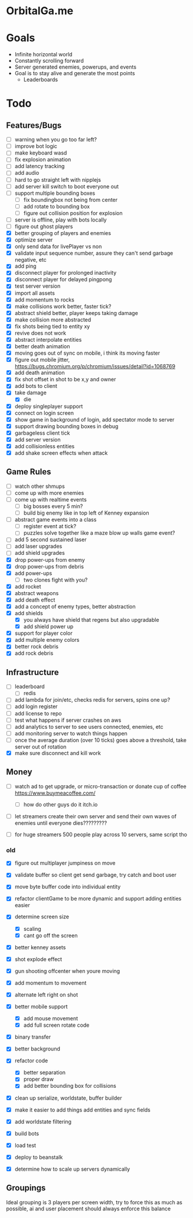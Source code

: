 # OrbitalGa.me

# Goals

- Infinite horizontal world
- Constantly scrolling forward
- Server generated enemies, powerups, and events
- Goal is to stay alive and generate the most points
  - Leaderboards

# Todo

## Features/Bugs

- [ ] warning when you go too far left?
- [ ] improve bot logic
- [ ] make keyboard wasd
- [ ] fix explosion animation
- [ ] add latency tracking
- [ ] add audio
- [ ] hard to go straight left with nipplejs
- [ ] add server kill switch to boot everyone out
- [ ] support multiple bounding boxes
  - [ ] fix boundingbox not being from center
  - [ ] add rotate to bounding box
  - [ ] figure out collision position for explosion
- [ ] server is offline, play with bots locally
- [ ] figure out ghost players
- [x] better grouping of players and enemies
- [x] optimize server
- [x] only send data for livePlayer vs non
- [x] validate input sequence number, assure they can't send garbage negative, etc
- [x] add ping
- [x] disconnect player for prolonged inactivity 
- [x] disconnect player for delayed pingpong 
- [x] test server version
- [x] import all assets
- [x] add momentum to rocks
- [x] make collisions work better, faster tick?
- [x] abstract shield better, player keeps taking damage
- [x] make collision more abstracted
- [x] fix shots being tied to entity xy
- [x] revive does not work 
- [x] abstract interpolate entities
- [x] better death animation
- [x] moving goes out of sync on mobile, i think its moving faster
- [x] figure out mobile jitter, https://bugs.chromium.org/p/chromium/issues/detail?id=1068769 
- [x] add death animation 
- [x] fix shot offset in shot to be x,y and owner 
- [x] add bots to client
- [x] take damage
  - [x] die
- [x] deploy singleplayer support
- [x] connect on login screen
- [x] show game in background of login, add spectator mode to server
- [x] support drawing bounding boxes in debug
- [x] garbageless client tick
- [x] add server version
- [x] add collisionless entities
- [x] add shake screen effects when attack

## Game Rules

- [ ] watch other shmups
- [ ] come up with more enemies
- [ ] come up with realtime events
  - [ ] big bosses every 5 min?
  - [ ] build big enemy like in top left of Kenney expansion
- [ ] abstract game events into a class
  - [ ] register event at tick?
  - [ ] puzzles solve together like a maze blow up walls game event?
- [ ] add 5 second sustained laser
- [ ] add laser upgrades
- [ ] add shield upgrades
- [x] drop power-ups from enemy
- [x] drop power-ups from debris
- [x] add power-ups
  - [ ] two clones fight with you?
- [x] add rocket
- [x] abstract weapons
- [x] add death effect
- [x] add a concept of enemy types, better abstraction
- [x] add shields
  - [x] you always have shield that regens but also upgradable
  - [x] add shield power up
- [x] support for player color
- [x] add multiple enemy colors
- [x] better rock debris
- [x] add rock debris

## Infrastructure

- [ ] leaderboard
  - [ ] redis
- [ ] add lambda for join/etc, checks redis for servers, spins one up?
- [ ] add login register
- [ ] add license to repo
- [ ] test what happens if server crashes on aws
- [ ] add analytics to server to see users connected, enemies, etc
- [ ] add monitoring server to watch things happen
- [ ] once the average duration (over 10 ticks) goes above a threshold, take server out of rotation 
- [x] make sure disconnect and kill work

## Money

- [ ] watch ad to get upgrade, or micro-transaction or donate cup of coffee https://www.buymeacoffee.com/
  - [ ] how do other guys do it itch.io
- [ ] let streamers create their own server and send their own waves of enemies until everyone dies?????????
- [ ] for huge streamers 500 people play across 10 servers, same script tho


### old

* [x] figure out multiplayer jumpiness on move
* [x] validate buffer so client get send garbage, try catch and boot user
* [x] move byte buffer code into individual entity
* [x] refactor clientGame to be more dynamic and support adding entities easier
* [x] determine screen size
  - [x] scaling
  - [x] cant go off the screen
* [x] better kenney assets
* [x] shot explode effect
* [x] gun shooting offcenter when youre moving
* [x] add momentum to movement
* [x] alternate left right on shot
* [x] better mobile support
  - [x] add mouse movement
  - [x] add full screen rotate code
* [x] binary transfer
* [x] better background
* [x] refactor code
  - [x] better separation
  - [x] proper draw
  - [x] add better bounding box for collisions
* [x] clean up serialize, worldstate, buffer builder
* [x] make it easier to add things add entities and sync fields
* [x] add worldstate filtering
* [x] build bots
* [x] load test
* [x] deploy to beanstalk
* [x] determine how to scale up servers dynamically


## Groupings

Ideal grouping is 3 players per screen width, try to force this as much as possible, ai and user placement should always enforce this balance